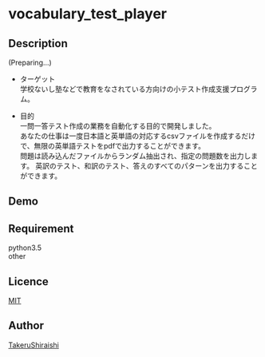 vocabulary_test_player
====

## Description

(Preparing...)

- ターゲット  
学校ないし塾などで教育をなされている方向けの小テスト作成支援プログラム。

- 目的  
一問一答テスト作成の業務を自動化する目的で開発しました。  
あなたの仕事は一度日本語と英単語の対応するcsvファイルを作成するだけで、無限の英単語テストをpdfで出力することができます。  
問題は読み込んだファイルからランダム抽出され、指定の問題数を出力します。
英訳のテスト、和訳のテスト、答えのすべてのパターンを出力することができます。  

## Demo

## Requirement
python3.5  
other

## Licence

[MIT]()

## Author

[TakeruShiraishi](https://github.com/TakeruShiraishi)
